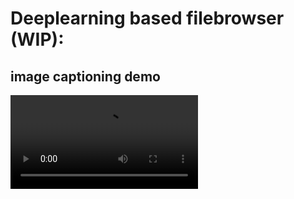 #  Deeplearning based filebrowser (WIP):

## image captioning demo 
![demo for captioning](./demo.mp4)

